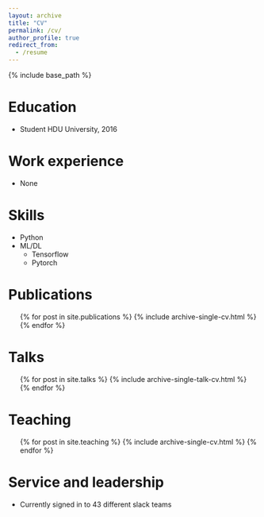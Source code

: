 ```yaml
---
layout: archive
title: "CV"
permalink: /cv/
author_profile: true
redirect_from:
  - /resume
---
```


{% include base_path %}

Education
======
* Student HDU University, 2016

Work experience
======

- None

Skills
======
* Python
* ML/DL
  * Tensorflow
  * Pytorch

Publications
======
  <ul>{% for post in site.publications %}
    {% include archive-single-cv.html %}
  {% endfor %}</ul>

Talks
======
  <ul>{% for post in site.talks %}
    {% include archive-single-talk-cv.html %}
  {% endfor %}</ul>

Teaching
======
  <ul>{% for post in site.teaching %}
    {% include archive-single-cv.html %}
  {% endfor %}</ul>

Service and leadership
======
* Currently signed in to 43 different slack teams
